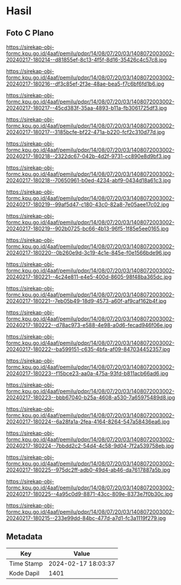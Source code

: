 # Hasil

## Foto C Plano

https://sirekap-obj-formc.kpu.go.id/4aaf/pemilu/pdpr/14/08/07/20/03/1408072003002-20240217-180214--d81855ef-8c13-4f5f-8d16-35426c4c57c8.jpg

https://sirekap-obj-formc.kpu.go.id/4aaf/pemilu/pdpr/14/08/07/20/03/1408072003002-20240217-180216--df3c85ef-2f3e-48ae-bea5-f7c6bf6fd1b6.jpg

https://sirekap-obj-formc.kpu.go.id/4aaf/pemilu/pdpr/14/08/07/20/03/1408072003002-20240217-180217--45cd383f-35aa-4893-b11a-fb3061725df3.jpg

https://sirekap-obj-formc.kpu.go.id/4aaf/pemilu/pdpr/14/08/07/20/03/1408072003002-20240217-180217--3185bcfe-bf22-471a-b220-fcf2c310d77d.jpg

https://sirekap-obj-formc.kpu.go.id/4aaf/pemilu/pdpr/14/08/07/20/03/1408072003002-20240217-180218--2322dc67-042b-4d2f-9731-cc890e8d9bf3.jpg

https://sirekap-obj-formc.kpu.go.id/4aaf/pemilu/pdpr/14/08/07/20/03/1408072003002-20240217-180218--70650961-b0ed-4234-abf9-0434d18a61c3.jpg

https://sirekap-obj-formc.kpu.go.id/4aaf/pemilu/pdpr/14/08/07/20/03/1408072003002-20240217-180219--99af5d47-c180-43c0-82a8-7e05aee17c02.jpg

https://sirekap-obj-formc.kpu.go.id/4aaf/pemilu/pdpr/14/08/07/20/03/1408072003002-20240217-180219--902b0725-bc66-4b13-96f5-1f85e5ee0165.jpg

https://sirekap-obj-formc.kpu.go.id/4aaf/pemilu/pdpr/14/08/07/20/03/1408072003002-20240217-180220--0b260e9d-3c19-4c1e-845e-f0e1566bde96.jpg

https://sirekap-obj-formc.kpu.go.id/4aaf/pemilu/pdpr/14/08/07/20/03/1408072003002-20240217-180221--4c24e811-e4e5-400d-8605-98f48ba365dc.jpg

https://sirekap-obj-formc.kpu.go.id/4aaf/pemilu/pdpr/14/08/07/20/03/1408072003002-20240217-180221--7eb05b49-18d9-4573-a60f-af9caf162b4f.jpg

https://sirekap-obj-formc.kpu.go.id/4aaf/pemilu/pdpr/14/08/07/20/03/1408072003002-20240217-180222--d78ac973-e588-4e98-a0d6-fecad946f06e.jpg

https://sirekap-obj-formc.kpu.go.id/4aaf/pemilu/pdpr/14/08/07/20/03/1408072003002-20240217-180222--ba599151-c635-4bfa-af09-847034452357.jpg

https://sirekap-obj-formc.kpu.go.id/4aaf/pemilu/pdpr/14/08/07/20/03/1408072003002-20240217-180223--f15bce23-aa0a-475a-93fd-b811acb66ad6.jpg

https://sirekap-obj-formc.kpu.go.id/4aaf/pemilu/pdpr/14/08/07/20/03/1408072003002-20240217-180223--bbb67040-b25a-4608-a530-7a65975489d8.jpg

https://sirekap-obj-formc.kpu.go.id/4aaf/pemilu/pdpr/14/08/07/20/03/1408072003002-20240217-180224--6a28fa1a-2fea-4164-8264-547a58436ea6.jpg

https://sirekap-obj-formc.kpu.go.id/4aaf/pemilu/pdpr/14/08/07/20/03/1408072003002-20240217-180224--7bbdd2c2-54d4-4c58-9d04-7f2a539758eb.jpg

https://sirekap-obj-formc.kpu.go.id/4aaf/pemilu/pdpr/14/08/07/20/03/1408072003002-20240217-180225--975dc2ff-adb0-49d4-ab46-da7617887a5b.jpg

https://sirekap-obj-formc.kpu.go.id/4aaf/pemilu/pdpr/14/08/07/20/03/1408072003002-20240217-180225--4a95c0d9-8871-43cc-809e-8373e7f0b30c.jpg

https://sirekap-obj-formc.kpu.go.id/4aaf/pemilu/pdpr/14/08/07/20/03/1408072003002-20240217-180215--233e99dd-84bc-477d-a7d1-fc3a1119f279.jpg


## Metadata

| Key        | Value               |
| ---------- | ------------------- |
| Time Stamp | 2024-02-17 18:03:37 |
| Kode Dapil | 1401                |



